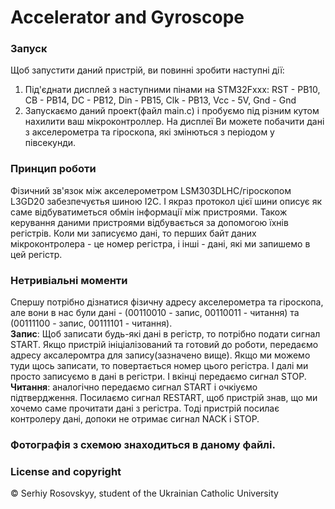 # Accelerator and Gyroscope
### Запуск
Щоб запустити даний пристрій, ви повинні зробити наступні дії:
1. Під'єднати дисплей з наступними пінами на STM32Fxxx:
  RST - PB10, CB - PB14, DC - PB12, Din - PB15, Clk - PB13, Vcc - 5V, Gnd - Gnd
3. Запускаємо даний проект(файл main.c) і пробуємо під різним кутом нахилити
  ваш мікроконтроллер. На дисплеї Ви можете побачити дані з акселерометра
  та гіроскопа, які змінються з періодом у півсекунди.

### Принцип роботи
Фізичний зв'язок між акселерометром LSM303DLHC/гіроскопом L3GD20 забезпечуєтья
шиною I2C. І якраз протокол цієї шини описує як саме відбуватиметься обмін
інформації між пристроями. Також керування даними пристроями відбувається
за допомогою їхнів регістрів. Коли ми записуємо дані, то перших байт
даних мікроконтролера - це номер регістра, і інші - дані, які ми запишемо
в цей регістр.

### Нетривіальні моменти
Спершу потрібно дізнатися фізичну адресу акселерометра та гіроскопа, але
вони в нас були дані - (00110010 - запис, 00110011 - читання) та
(00111100 - запис, 00111101 - читання). <br />
**Запис**: Щоб записати будь-які дані в регістр,
то потрібно подати сигнал START. Якщо пристрій ініціалізований та готовий
до роботи, передаємо адресу аксалеромтра для запису(зазначено вище). 
Якщо ми можемо туди щось записати, то повертається номер цього регістра.
І далі ми просто записуємо в дані в регістри. І вкінці передаємо
сигнал STOP. <br />
**Читання**: аналогічно передаємо сигнал START і очкіуємо підтвердження. 
Посилаємо сигнал RESTART, щоб пристрій знав, що ми хочемо саме 
прочитати дані з регістра. Тоді пристрій посилає контролеру дані, 
допоки не отримає сигнал NACK i STOP.


### Фотографія з схемою знаходиться в даному файлі.

### License and copyright
© Serhiy Rosovskyy, student of the Ukrainian Catholic University
